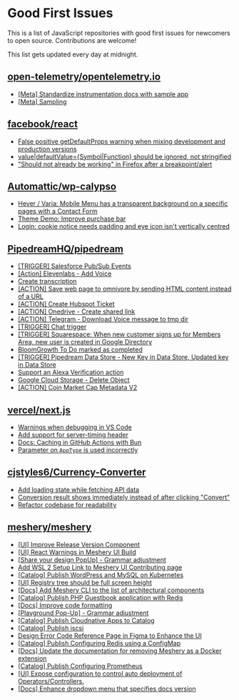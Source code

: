 # Good First Issues

This is a list of JavaScript repositories with good first issues for newcomers to open source. Contributions are welcome!

This list gets updated every day at midnight.

## [open-telemetry/opentelemetry.io](https://github.com/open-telemetry/opentelemetry.io)

- [[Meta] Standardize instrumentation docs with sample app](https://github.com/open-telemetry/opentelemetry.io/issues/3229)
- [[Meta] Sampling](https://github.com/open-telemetry/opentelemetry.io/issues/2548)

## [facebook/react](https://github.com/facebook/react)

- [False positive getDefaultProps warning when mixing development and production versions](https://github.com/facebook/react/issues/9999)
- [value|defaultValue={Symbol|Function} should be ignored, not stringified](https://github.com/facebook/react/issues/11734)
- ["Should not already be working" in Firefox after a breakpoint/alert](https://github.com/facebook/react/issues/17355)

## [Automattic/wp-calypso](https://github.com/Automattic/wp-calypso)

- [Hever / Varia: Mobile Menu has a transparent background on a specific pages with a Contact Form](https://github.com/Automattic/wp-calypso/issues/72288)
- [Theme Demo: Improve purchase bar](https://github.com/Automattic/wp-calypso/issues/85539)
- [Login: cookie notice needs padding and eye icon isn't vertically centred](https://github.com/Automattic/wp-calypso/issues/65961)

## [PipedreamHQ/pipedream](https://github.com/PipedreamHQ/pipedream)

- [[TRIGGER] Salesforce Pub/Sub Events](https://github.com/PipedreamHQ/pipedream/issues/10212)
- [[Action] Elevenlabs - Add Voice ](https://github.com/PipedreamHQ/pipedream/issues/9089)
- [Create transcription ](https://github.com/PipedreamHQ/pipedream/issues/10274)
- [[ACTION] Save web page to omnivore by sending HTML content instead of a URL](https://github.com/PipedreamHQ/pipedream/issues/9898)
- [[ACTION] Create Hubspot Ticket](https://github.com/PipedreamHQ/pipedream/issues/10251)
- [[ACTION] Onedrive - Create shared link](https://github.com/PipedreamHQ/pipedream/issues/9965)
- [[ACTION] Telegram - Download Voice message to tmp dir](https://github.com/PipedreamHQ/pipedream/issues/6162)
- [[TRIGGER] Chat trigger](https://github.com/PipedreamHQ/pipedream/issues/9856)
- [[TRIGGER] Squarespace: When new customer signs up for Members Area, new user is created in Google Directory](https://github.com/PipedreamHQ/pipedream/issues/7311)
- [BloomGrowth To Do marked as completed](https://github.com/PipedreamHQ/pipedream/issues/9830)
- [[TRIGGER] Pipedream Data Store - New Key in Data Store, Updated key in Data Store](https://github.com/PipedreamHQ/pipedream/issues/9408)
- [Support an Alexa Verification action](https://github.com/PipedreamHQ/pipedream/issues/55)
- [Google Cloud Storage - Delete Object](https://github.com/PipedreamHQ/pipedream/issues/9035)
- [[ACTION] Coin Market Cap Metadata V2](https://github.com/PipedreamHQ/pipedream/issues/9431)

## [vercel/next.js](https://github.com/vercel/next.js)

- [Warnings when debugging in VS Code](https://github.com/vercel/next.js/issues/24349)
- [Add support for server-timing header](https://github.com/vercel/next.js/issues/12382)
- [Docs: Caching in GitHub Actions with Bun](https://github.com/vercel/next.js/issues/57079)
- [Parameter on `AppType` is used incorrectly](https://github.com/vercel/next.js/issues/42846)

## [cjstyles6/Currency-Converter](https://github.com/cjstyles6/Currency-Converter)

- [Add loading state while fetching API data](https://github.com/cjstyles6/Currency-Converter/issues/2)
- [Conversion result shows immediately instead of after clicking "Convert"](https://github.com/cjstyles6/Currency-Converter/issues/1)
- [Refactor codebase for readability](https://github.com/cjstyles6/Currency-Converter/issues/3)

## [meshery/meshery](https://github.com/meshery/meshery)

- [[UI] Improve Release Version Component](https://github.com/meshery/meshery/issues/9569)
- [[UI] React Warnings in Meshery UI Build](https://github.com/meshery/meshery/issues/10254)
- [[Share your design PopUp] - Grammar adjustment](https://github.com/meshery/meshery/issues/10038)
- [Add WSL 2 Setup Link to Meshery UI Contributing page](https://github.com/meshery/meshery/issues/9581)
- [[Catalog] Publish WordPress and MySQL on Kubernetes](https://github.com/meshery/meshery/issues/9284)
- [[UI] Registry tree should be full screen height](https://github.com/meshery/meshery/issues/9595)
- [[Docs] Add Meshery CLI to the list of architectural components](https://github.com/meshery/meshery/issues/9623)
- [[Catalog] Publish PHP Guestbook application with Redis](https://github.com/meshery/meshery/issues/9288)
- [[Docs] Improve code formatting](https://github.com/meshery/meshery/issues/9897)
- [[Playground Pop-Up] - Grammar adjustment](https://github.com/meshery/meshery/issues/10004)
- [[Catalog] Publish Cloudnative Apps to Catalog](https://github.com/meshery/meshery/issues/9282)
- [[Catalog] Publish iscsi](https://github.com/meshery/meshery/issues/9287)
- [Design Error Code Reference Page in Figma to Enhance the UI ](https://github.com/meshery/meshery/issues/8995)
- [[Catalog] Publish Configuring Redis using a ConfigMap](https://github.com/meshery/meshery/issues/9289)
- [[Docs] Update the documentation for removing Meshery as a Docker extension](https://github.com/meshery/meshery/issues/9901)
- [[Catalog] Publish Configuring Prometheus](https://github.com/meshery/meshery/issues/9626)
- [[UI] Expose configuration to control auto deployment of Operators/Controllers.](https://github.com/meshery/meshery/issues/9332)
- [[Docs] Enhance dropdown menu that specifies docs version](https://github.com/meshery/meshery/issues/9227)

